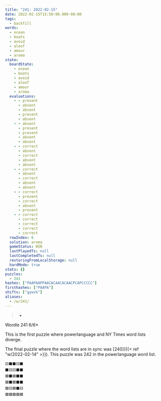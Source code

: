 ```yaml
---
title: "241: 2022-02-15"
date: 2022-02-15T15:50:00.000-08:00
tags:
  - backfill
words:
  - ocean
  - boats
  - avoid
  - aloof
  - amour
  - aroma
state:
  boardState:
    - ocean
    - boats
    - avoid
    - aloof
    - amour
    - aroma
  evaluations:
    - - present
      - absent
      - absent
      - present
      - absent
    - - absent
      - present
      - present
      - absent
      - absent
    - - correct
      - absent
      - correct
      - absent
      - absent
    - - correct
      - absent
      - correct
      - absent
      - absent
    - - correct
      - present
      - correct
      - absent
      - present
    - - correct
      - correct
      - correct
      - correct
      - correct
  rowIndex: 6
  solution: aroma
  gameStatus: WIN
  lastPlayedTs: null
  lastCompletedTs: null
  restoringFromLocalStorage: null
  hardMode: true
stats: {}
puzzles:
  - 241
hashes: ["PAAPAAPPAACACAACACAACPCAPCCCCC"]
firsthashes: ["PAAPA"]
shifts: ["gywvk"]
aliases:
  - /w/241/
---
```

>-
Wordle 241 6/6*

<!-- more -->

This is the first puzzle where powerlanguage and NY Times word lists diverge.

The final puzzle where the word lists are in sync was [240]({{< ref "w/2022-02-14" >}}). This puzzle was 242 in the powerlanguage word list.

```
🟨⬛⬛🟨⬛
⬛🟨🟨⬛⬛
🟩⬛🟩⬛⬛
🟩⬛🟩⬛⬛
🟩🟨🟩⬛🟨
🟩🟩🟩🟩🟩
```
